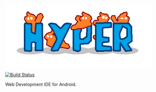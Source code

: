 ![Hyper](opt/img/logo.png)

[![Build Status](https://travis-ci.org/geeteshk/Hyper.svg?branch=master)](https://travis-ci.org/geeteshk/Hyper)

Web Development IDE for Android.
